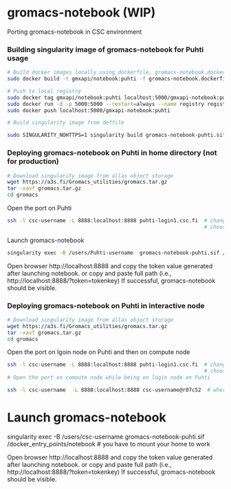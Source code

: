 # gromacs-notebook (WIP)
Porting gromacs-notebook in CSC environment


### Building singularity image of gromacs-notebook  for Puhti usage

```bash
# Build docker images locally using dockerfile, gromacs-notebook.dockerfile
sudo docker build -t gmxapi/notebook:puhti -f gromacs-notebook.dockerfile . 

# Push to local registry
sudo docker tag gmxapi/notebook:puhti localhost:5000/gmxapi-notebook:puhti
sudo docker run -d -p 5000:5000 --restart=always --name registry registry:2
sudo docker push localhost:5000/gmxapi-notebook:puhti

# Build singularity image from deffile

sudo SINGULARITY_NOHTTPS=1 singularity build gromacs-notebook-puhti.sif deffile

```

### Deploying gromacs-notebook on Puhti in home directory (not for production)

```bash
# Download singularity image from allas object storage
wget https://a3s.fi/Gromacs_utilities/gromacs.tar.gz
tar -xavf gromacs.tar.gz 
cd gromacs
```
Open the port on Puhti 

```bash
ssh -l csc-username -L 8888:localhost:8888 puhti-login1.csc.fi  # change port number if notebook is exposed on different port (default port is 8888 here); 
                                                                # choose login1 or login2 node depending on where notebook is launched
```
Launch gromacs-notebook

```bash
singularity exec -B /users/Puhti-username  gromacs-notebook-puhti.sif /docker_entry_points/notebook

```
Open browser http://localhost:8888  and copy the token value generated after launching notebook. or copy and paste full path (i.e., http://localhost:8888/?token=tokenkey)
If successful, gromacs-notebook should be visible.


### Deploying gromacs-notebook on Puhti in interactive node 

```bash
# Download singularity image from allas object storage
wget https://a3s.fi/Gromacs_utilities/gromacs.tar.gz
tar -xavf gromacs.tar.gz 
cd gromacs
```
Open the port on lgoin node on Puhti and then on compute node 
```bash
ssh -l csc-username -L 8888:localhost:8888 puhti-login1.csc.fi  # change port number if notebook is exposed on different port (default port is 8888 here); 
                                                                # choose login1 or login2 node depending on where notebook is launched
# Open the port on compute node while being on login node on Puhti

ssh -l csc-username  -L 8888:localhost:8888 csc-username@r07c52  # where r07c52 is compute node
```

# Launch gromacs-notebook
singularity exec -B /users/csc-username  gromacs-notebook-puhti.sif /docker_entry_points/notebook # you have to mount your home to work

Open browser http://localhost:8888  and copy the token value generated after launching notebook. or copy and paste full path (i.e., http://localhost:8888/?token=tokenkey)
If successful, gromacs-notebook should be visible.
